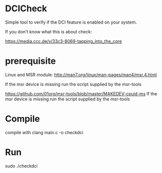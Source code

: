# DCICheck

Simple tool to verify if the DCI feature is enabled on your system.

If you don't know what this is about check:

https://media.ccc.de/v/33c3-8069-tapping_into_the_core

# prerequisite

Linux and MSR module:
http://man7.org/linux/man-pages/man4/msr.4.html

If the msr device is missing run the script supplied by the msr-tools

https://github.com/01org/msr-tools/blob/master/MAKEDEV-cpuid-ms
If the msr device is missing run the script supplied by the msr-tools

# Compile
compile with clang main.c -o checkdci


# Run
sudo ./checkdci


